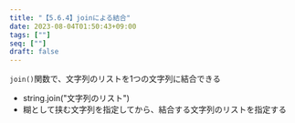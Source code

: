 ```yaml
---
title: "【5.6.4】joinによる結合"
date: 2023-08-04T01:50:43+09:00
tags: [""]
seq: [""]
draft: false
---
```


`join()`関数で、文字列のリストを1つの文字列に結合できる
  - string.join("文字列のリスト")
  - 糊として挟む文字列を指定してから、結合する文字列のリストを指定する